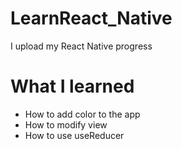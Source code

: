# LearnReact_Native
I upload my React Native progress 

# What I learned
- How to add color to the app
- How to modify view 
- How to use useReducer 
